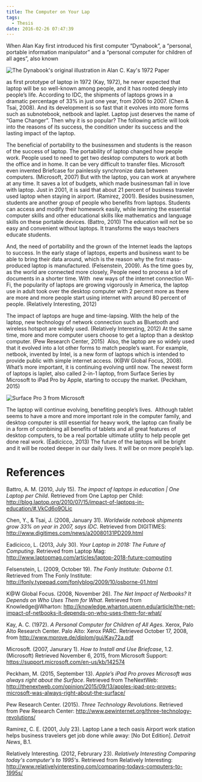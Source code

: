 ```yaml
---
title: The Computer on Your Lap
tags:
  - Thesis
date: 2016-02-26 07:47:39
---
```


When Alan Kay first introduced his first computer “Dynabook”, a “personal, portable information manipulator” and a “personal computer for children of all ages”, also known

![The Dynabook's original illustration in Alan C. Kay's 1972 Paper](https://cdn.patrickwu.space/posts/essay/dynabook.png)
<!--more-->
as first prototype of laptop in 1972 (Kay, 1972), he never expected that laptop will be so well-known among people, and it has rooted deeply into people’s life. According to IDC, the shipments of laptops grows in a dramatic percentage of 33% in just one year, from 2006 to 2007. (Chen &amp; Tsai, 2008). And its development is so fast that it evolves into more forms such as subnotebook, netbook and laplet. Laptop just deserves the name of “Game Changer”. Then why it is so popular? The following article will look into the reasons of its success, the condition under its success and the lasting impact of the laptop.

The beneficial of portability to the businessmen and students is the reason of the success of laptop. The portability of laptop changed how people work. People used to need to get two desktop computers to work at both the office and in home. It can be very difficult to transfer files. Microsoft even invented Briefcase for painlessly synchronize data between computers. (Microsoft, 2007) But with the laptop, you can work at anywhere at any time. It saves a lot of budgets, which made businessman fall in love with laptop. Just in 2001, it is said that about 21 percent of business traveler used laptop when staying in airport. (Ramirez, 2001). Besides businessmen, students are another group of people who benefits from laptops. Students can access and modify their homework easily, while learning the essential computer skills and other educational skills like mathematics and language skills on these portable devices. (Battro, 2010) The education will not be so easy and convenient without laptops. It transforms the ways teachers educate students.

And, the need of portability and the grown of the Internet leads the laptops to success. In the early stage of laptops, experts and business want to be able to bring their data around, which is the reason why the first mass-produced laptop is manufactured. (Felsenstein, 2009). As the time goes by, as the world are connected more closely, People need to process a lot of documents in a shorter time. With  new ways of the internet connection Wi-Fi, the popularity of laptops are growing vigorously in America, the laptop use in adult took over the desktop computer with 2 percent more as there are more and more people start using internet with around 80 percent of people. (Relatively Interesting, 2012)

The impact of laptops are huge and time-lapsing. With the help of the laptop, new technology of network connection such as Bluetooth and wireless hotspot are widely used. (Relatively Interesting, 2012) At the same time, more and more computer users choose to get a laptop than a desktop computer. (Pew Research Center, 2015)  Also, the laptop are so widely used that it evolved into a lot other forms to match people’s want. For example, netbook, invented by Intel, is a new form of laptops which is intended to provide public with simple internet access. (K@W Global Focus, 2008). What’s more important, it is continuing evolving until now. The newest form of laptops is laplet, also called 2-in-1 laptop, from Surface Series by Microsoft to iPad Pro by Apple, starting to occupy the market. (Peckham, 2015)


![Surface Pro 3 from Microsoft](https://cdn.patrickwu.space/posts/essay/surfacepro.png)

The laptop will continue evolving, benefiting people’s lives.  Although tablet seems to have a more and more important role in the computer family, and desktop computer is still essential for heavy work, the laptop can finally be in a form of combining all benefits of tablets and all great features of desktop computers, to be a real portable ultimate utility to help people get done real work. (Eadicicco, 2013) The future of the laptops will be bright and it will be rooted deeper in our daily lives. It will be on more people’s lap.

# References

Battro, A. M. (2010, July 15). _The impact of laptops in education | One Laptop per Child_. Retrieved from One Laptop per Child: http://blog.laptop.org/2010/07/15/impact-of-laptops-in-education/#.VkCd6o9OLic

Chen, Y., &amp; Tsai, J. (2008, January 31). _Worldwide notebook shipments grow 33% on year in 2007, says IDC_. Retrieved from DIGITIMES: http://www.digitimes.com/news/a20080131PD209.html

Eadicicco, L. (2013, July 30). _Your Laptop in 2018: The Future of Computing_. Retrieved from Laptop Mag: http://www.laptopmag.com/articles/laptop-2018-future-computing

Felsenstein, L. (2009, October 19). _The Fonly Institute: Osborne 0.1_. Retrieved from The Fonly Institute: http://fonly.typepad.com/fonlyblog/2009/10/osborne-01.html

K@W Global Focus. (2008, November 26). _The Net Impact of Netbooks? It Depends on Who Uses Them for What_. Retrieved from Knowledge@Wharton: http://knowledge.wharton.upenn.edu/article/the-net-impact-of-netbooks-it-depends-on-who-uses-them-for-what/

Kay, A. C. (1972). _A Personal Computer for Children of All Ages._ Xerox, Palo Alto Research Center. Palo Alto: Xerox PARC. Retrieved October 17, 2008, from http://www.mprove.de/diplom/gui/Kay72a.pdf

Microsoft. (2007, Janurary 1). _How to Install and Use Briefcase_, 1.2\. (Microsoft) Retrieved November 6, 2015, from Microsoft Support: https://support.microsoft.com/en-us/kb/142574

Peckham, M. (2015, September 13). _Apple’s iPad Pro proves Microsoft was always right about the Surface_. Retrieved from TheNextWeb: http://thenextweb.com/opinion/2015/09/13/apples-ipad-pro-proves-microsoft-was-always-right-about-the-surface/

Pew Research Center. (2015). _Three Technology Revolutions_. Retrieved from Pew Research Center: http://www.pewinternet.org/three-technology-revolutions/

Ramirez, C. E. (2001, July 23). Laptop Lane a tech oasis Airport work station helps business travelers get job done while away: [No Dot Edition]. _Detroit News_, B.1.

Relatively Interesting. (2012, Februrary 23). _Relatively Interesting Comparing today's computer's to 1995's_. Retrieved from Relatively Interesting: http://www.relativelyinteresting.com/comparing-todays-computers-to-1995s/